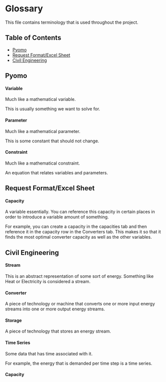 # Glossary

This file contains terminology that is used throughout the project.

## Table of Contents

- [Pyomo](#pyomo)
- [Request Format/Excel Sheet](#request-formatexcel-sheet)
- [Civil Engineering](#civil-engineering)

## Pyomo

#### Variable

Much like a mathematical variable.

This is usually something we want to solve for.

#### Parameter

Much like a mathematical parameter.

This is some constant that should not change.

#### Constraint

Much like a mathematical constraint.

An equation that relates variables and parameters.

## Request Format/Excel Sheet

#### Capacity

A variable essentially. You can reference this capacity in certain places in 
order to introduce a variable amount of something.

For example, you can create a capacity in the capacities tab and then reference
it in the capacity row in the Converters tab. This makes it so that it finds 
the most optimal converter capacity as well as the other variables.

## Civil Engineering

#### Stream

This is an abstract representation of some sort of energy. Something like Heat 
or Electricity is considered a stream.

#### Converter

A piece of technology or machine that converts one or more input energy streams 
into one or more output energy streams.

#### Storage

A piece of technology that stores an energy stream.

#### Time Series

Some data that has time associated with it.

For example, the energy that is demanded per time step is a time series.

#### Capacity
